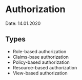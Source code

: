 # Authorization
Date: 14.01.2020

## Types
* Role-based authorization
* Claims-base authorization
* Policy-based authorization
* Resource-based authorization
* View-based authorization
